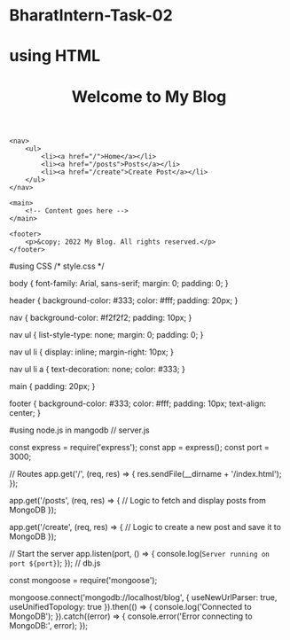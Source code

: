 # BharatIntern-Task-02
# using HTML
<!DOCTYPE html>
<html>
<head>
    <title>My Blog</title>
    <link rel="stylesheet" type="text/css" href="style.css">
</head>
<body>
    <header>
        <h1>Welcome to My Blog</h1>
    </header>
    
    <nav>
        <ul>
            <li><a href="/">Home</a></li>
            <li><a href="/posts">Posts</a></li>
            <li><a href="/create">Create Post</a></li>
        </ul>
    </nav>
    
    <main>
        <!-- Content goes here -->
    </main>
    
    <footer>
        <p>&copy; 2022 My Blog. All rights reserved.</p>
    </footer>
</body>
</html>

#using CSS
/* style.css */

body {
    font-family: Arial, sans-serif;
    margin: 0;
    padding: 0;
}

header {
    background-color: #333;
    color: #fff;
    padding: 20px;
}

nav {
    background-color: #f2f2f2;
    padding: 10px;
}

nav ul {
    list-style-type: none;
    margin: 0;
    padding: 0;
}

nav ul li {
    display: inline;
    margin-right: 10px;
}

nav ul li a {
    text-decoration: none;
    color: #333;
}

main {
    padding: 20px;
}

footer {
    background-color: #333;
    color: #fff;
    padding: 10px;
    text-align: center;
}

#using node.js in mangodb
// server.js

const express = require('express');
const app = express();
const port = 3000;

// Routes
app.get('/', (req, res) => {
    res.sendFile(__dirname + '/index.html');
});

app.get('/posts', (req, res) => {
    // Logic to fetch and display posts from MongoDB
});

app.get('/create', (req, res) => {
    // Logic to create a new post and save it to MongoDB
});

// Start the server
app.listen(port, () => {
    console.log(`Server running on port ${port}`);
});
// db.js

const mongoose = require('mongoose');

mongoose.connect('mongodb://localhost/blog', {
    useNewUrlParser: true,
    useUnifiedTopology: true
}).then(() => {
    console.log('Connected to MongoDB');
}).catch((error) => {
    console.error('Error connecting to MongoDB:', error);
});
